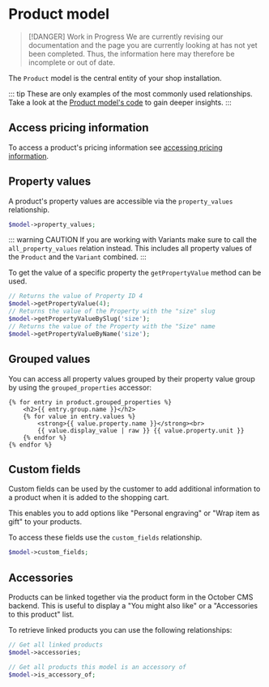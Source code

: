 # Product model

> [!DANGER] Work in Progress
> We are currently revising our documentation and the page you are currently looking at has not yet 
> been completed. Thus, the information here may therefore be incomplete or out of date.

The `Product` model is the central entity of your shop installation.

::: tip
These are only examples of the most commonly used relationships.
Take a look at the [Product model's code](https://github.com/OFFLINE-GmbH/oc-mall-plugin/blob/develop/models/Product.php) to gain deeper insights.
:::

## Access pricing information

To access a product's pricing information see [accessing pricing information](./pricing-information.md).

## Property values

A product's property values are accessible via the `property_values` relationship.


```php
$model->property_values;
```   

::: warning CAUTION
If you are working with Variants make sure to call the `all_property_values` relation instead.
This includes all property values of the `Product` and the `Variant` combined.
:::

To get the value of a specific property the `getPropertyValue` method can be used.

```php
// Returns the value of Property ID 4
$model->getPropertyValue(4);
// Returns the value of the Property with the "size" slug
$model->getPropertyValueBySlug('size');
// Returns the value of the Property with the "Size" name
$model->getPropertyValueByName('size');
```

## Grouped values

You can access all property values grouped by their property value group by using the `grouped_properties` 
accessor:

```twig
{% for entry in product.grouped_properties %}
    <h2>{{ entry.group.name }}</h2>
    {% for value in entry.values %}
        <strong>{{ value.property.name }}</strong><br>
        {{ value.display_value | raw }} {{ value.property.unit }}
    {% endfor %}
{% endfor %}
```

## Custom fields

Custom fields can be used by the customer to add additional information 
to a product when it is added to the shopping cart.

This enables you to add options like "Personal engraving" or "Wrap item as gift" to your products.

To access these fields use the `custom_fields` relationship.

```php
$model->custom_fields;
```    

## Accessories

Products can be linked together via the product form in the October CMS backend.
This is useful to display a "You might also like" or a "Accessories to this product"
list. 

To retrieve linked products you can use the following relationships:

```php
// Get all linked products
$model->accessories;

// Get all products this model is an accessory of
$model->is_accessory_of;
``` 
